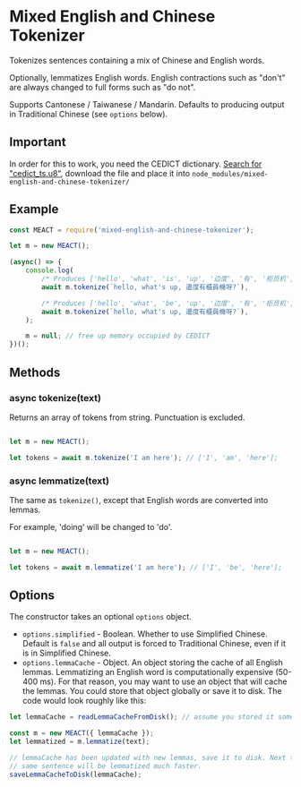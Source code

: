 ﻿# Mixed English and Chinese Tokenizer #

Tokenizes sentences containing a mix of Chinese and English words.

Optionally, lemmatizes English words. English contractions such as "don't" are
always changed to full forms such as "do not".

Supports Cantonese / Taiwanese / Mandarin. Defaults to producing output in
Traditional Chinese (see `options` below).

## Important ##

In order for this to work, you need the CEDICT dictionary. [Search for "cedict_ts.u8"](https://duckduckgo.com/?q="cedict_ts.u8"),
download the file and place it into `node_modules/mixed-english-and-chinese-tokenizer/`

## Example ##

```js
const MEACT = require('mixed-english-and-chinese-tokenizer');

let m = new MEACT();

(async() => {
	console.log(
		/* Produces ['hello', 'what', 'is', 'up', '边度', '有', '柜员机', '呀']: */
		await m.tokenize(`hello, what's up, 邊度有櫃員機呀?`),

		/* Produces ['hello', 'what', 'be', 'up', '边度', '有', '柜员机', '呀']: */
		await m.tokenize(`hello, what's up, 邊度有櫃員機呀?`),
	);

	m = null; // free up memory occupied by CEDICT
})();

```

## Methods ##

### async tokenize(text) ### 

Returns an array of tokens from string. Punctuation is excluded.

```js

let m = new MEACT();

let tokens = await m.tokenize('I am here'); // ['I', 'am', 'here'];

```

### async lemmatize(text) ###

The same as `tokenize()`, except that English words are converted into lemmas.

For example, 'doing' will be changed to 'do'.

```js

let m = new MEACT();

let tokens = await m.lemmatize('I am here'); // ['I', 'be', 'here'];

```

## Options ##

The constructor takes an optional `options` object. 

- `options.simplified` - Boolean. Whether to use Simplified Chinese. Default is
`false` and all output is forced to Traditional Chinese, even if it is in
Simplified Chinese.
- `options.lemmaCache` - Object. An object storing the cache of all English lemmas.
Lemmatizing an English word is computationally expensive (50-400 ms). For that
reason, you may want to use an object that will cache the lemmas. You could store
that object globally or save it to disk. The code would look roughly like this:

```js
let lemmaCache = readLemmaCacheFromDisk(); // assume you stored it somewhere

const m = new MEACT({ lemmaCache });
let lemmatized = m.lemmatize(text);

// lemmaCache has been updated with new lemmas, save it to disk. Next time the
// same sentence will be lemmatized much faster.
saveLemmaCacheToDisk(lemmaCache);
```
